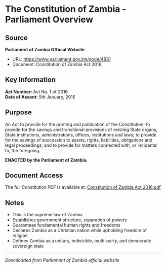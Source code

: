 # The Constitution of Zambia - Parliament Overview

## Source
**Parliament of Zambia Official Website**
- URL: https://www.parliament.gov.zm/node/4831
- Document: Constitution of Zambia Act 2016

## Key Information

**Act Number:** Act No. 1 of 2016  
**Date of Assent:** 5th January, 2016

## Purpose
An Act to provide for the printing and publication of the Constitution; to provide for the savings and transitional provisions of existing State organs, State institutions, administrations, offices, institutions and laws; to provide for the savings of succession to assets, rights, liabilities, obligations and legal proceedings; and to provide for matters connected with, or incidental to, the foregoing.

**ENACTED by the Parliament of Zambia.**

## Document Access
The full Constitution PDF is available at: [Constitution of Zambia Act 2016.pdf](https://www.parliament.gov.zm/sites/default/files/documents/acts/Constitution%20of%20Zambia%20Act%202016%20_0.pdf)

## Notes
- This is the supreme law of Zambia
- Establishes government structure, separation of powers
- Guarantees fundamental human rights and freedoms
- Declares Zambia as a Christian nation while upholding freedom of religion
- Defines Zambia as a unitary, indivisible, multi-party, and democratic sovereign state

---
*Downloaded from Parliament of Zambia official website*
